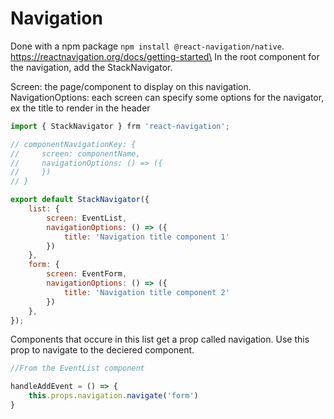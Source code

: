 
# Navigation

Done with a npm package `npm install @react-navigation/native`.\
https://reactnavigation.org/docs/getting-started\
In the root component for the navigation, add the StackNavigator.

Screen: the page/component to display on this navigation.
NavigationOptions: each screen can specify some options for the navigator, ex the title to render in the header

```javascript
import { StackNavigator } frm 'react-navigation';

// componentNavigationKey: {
//     screen: componentName,
//     navigationOptions: () => ({
//     })
// }

export default StackNavigator({
    list: {
        screen: EventList,
        navigationOptions: () => ({
            title: 'Navigation title component 1'
        })
    },
    form: {
        screen: EventForm,
        navigationOptions: () => ({
            title: 'Navigation title component 2'
        })
    },
});
```

Components that occure in this list get a prop called navigation. Use this prop to navigate to the deciered component.

```javascript
//From the EventList component

handleAddEvent = () => {
    this.props.navigation.navigate('form')
}
```